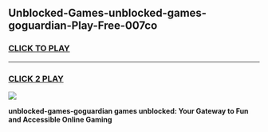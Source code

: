 
## Unblocked-Games-unblocked-games-goguardian-Play-Free-007co
<h3>
<a href="https://premium76.site?title=unblocked-games-goguardian&ref=09A">CLICK TO PLAY</a></h3>
<hr>

<h3>
<a href="https://premium76.site?title=unblocked-games-goguardian&ref=09A">CLICK 2 PLAY</a>
  
</h3>

<a href="https://premium76.site?title=unblocked-games-goguardian&ref=09A"><img src="https://clearcache.store/games.png"></a>


**unblocked-games-goguardian games unblocked: Your Gateway to Fun and Accessible Online Gaming**
